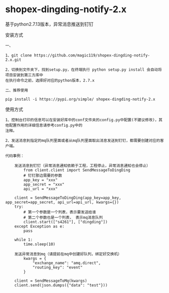 # shopex-dingding-notify-2.x
基于python2.7.13版本，异常消息推送到钉钉

安装方式


    一、
    
    1、git clone https://github.com/magic119/shopex-dingding-notify-2.x.git
    
    2、切换到文件夹下，找到setup.py，在终端执行 python setup.py install 会自动将项目安装到第三方库中
    在执行命令之前，选择好对应的python版本，2.7.x
    
    二、推荐使用
        
    pip install -i https://pypi.org/simple/ shopex-dingding-notify-2.x

使用方式
    
    1、控制台打印的信息可以在安装好库中的conf文件夹的config.py中配置(不建议修改)，其他配置作用的详细信息请参考config.py中的
    注释。
    
    2、发送消息到指定的mq队列里面或者从mq队列里面取出消息发送到钉钉，都需要创建对应的客户端。
    
    代码事例：
    
        发送消息到钉钉（异常消息通知依赖于工程，工程停止，异常消息通知也会停止）
            from client.client import SendMessageToDingDing
            # 钉钉那边需要的参数
            app_key = "xxx"
            app_secret = "xxx"
            api_url = "xxx"

        client = SendMessageToDingDing(app_key=app_key, app_secret=app_secret, api_url=api_url, kwargs={})
        try:
            # 第一个参数是一个列表，表示要发送给谁
            # 第二个参数也是一个列表， 表示mq消息队列
            client.start(["s4261"], ["dingding"])
        except Exception as e:
            pass

        while 1:
            time.sleep(10)

        发送异常消息到mq（请提前在mq中创建好队列，绑定好交换机）
            kwargs = {
                "exchange_name": "amq.direct",
                "routing_key": "event"
            }

        client = SendMessageToMq(kwargs)
        client.send(json.dumps({"data": "test"}))
